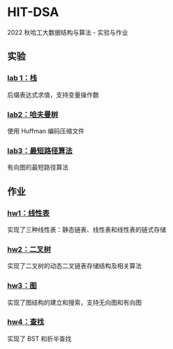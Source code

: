 # HIT-DSA

2022 秋哈工大数据结构与算法 - 实验与作业

## 实验

### [lab 1：栈](https://github.com/hacheyz/HIT-DSA/tree/main/lab/lab1)

后缀表达式求值，支持变量操作数

### [lab2：哈夫曼树](https://github.com/hacheyz/HIT-DSA/tree/main/lab/lab2)

使用 Huffman 编码压缩文件

### [lab3：最短路径算法](https://github.com/hacheyz/HIT-DSA/tree/main/lab/lab3)

有向图的最短路径算法

## 作业

### [hw1：线性表](https://github.com/hacheyz/HIT-DSA/tree/main/hw/hw1)

实现了三种线性表：静态链表、线性表和线性表的链式存储

### [hw2：二叉树](https://github.com/hacheyz/HIT-DSA/tree/main/hw/hw2)

实现了二叉树的动态二叉链表存储结构及相关算法

### [hw3：图](https://github.com/hacheyz/HIT-DSA/tree/main/hw/hw3)

实现了图结构的建立和搜索，支持无向图和有向图

### [hw4：查找](https://github.com/hacheyz/HIT-DSA/tree/main/hw/hw4)

实现了 BST 和折半查找